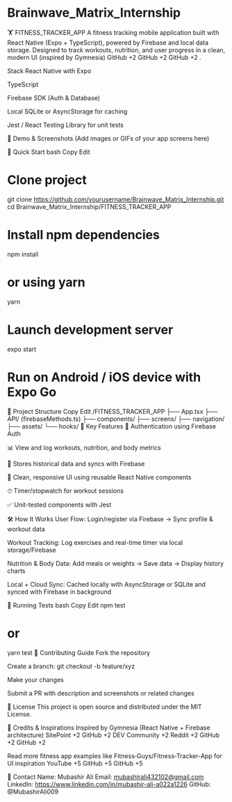 # Brainwave_Matrix_Internship
🏋️ FITNESS_TRACKER_APP
A fitness tracking mobile application built with React Native (Expo + TypeScript), powered by Firebase and local data storage. Designed to track workouts, nutrition, and user progress in a clean, modern UI (inspired by Gymnesia) 
GitHub
+2
GitHub
+2
GitHub
+2
.

Stack
React Native with Expo

TypeScript

Firebase SDK (Auth & Database)

Local SQLite or AsyncStorage for caching

Jest / React Testing Library for unit tests

📱 Demo & Screenshots
(Add images or GIFs of your app screens here)

🚀 Quick Start
bash
Copy
Edit
# Clone project
git clone https://github.com/yourusername/Brainwave_Matrix_Internship.git
cd Brainwave_Matrix_Internship/FITNESS_TRACKER_APP

# Install npm dependencies
npm install
# or using yarn
yarn

# Launch development server
expo start

# Run on Android / iOS device with Expo Go
🧱 Project Structure
Copy
Edit
/FITNESS_TRACKER_APP
├── App.tsx
├── API/ (firebaseMethods.ts)
├── components/
├── screens/
├── navigation/
├── assets/
└── hooks/
🔑 Key Features
💪 Authentication using Firebase Auth

📊 View and log workouts, nutrition, and body metrics

🧠 Stores historical data and syncs with Firebase

🎨 Clean, responsive UI using reusable React Native components

⏱ Timer/stopwatch for workout sessions

✅ Unit-tested components with Jest

🛠️ How It Works
User Flow: Login/register via Firebase → Sync profile & workout data

Workout Tracking: Log exercises and real-time timer via local storage/Firebase

Nutrition & Body Data: Add meals or weights → Save data → Display history charts

Local + Cloud Sync: Cached locally with AsyncStorage or SQLite and synced with Firebase in background

🧪 Running Tests
bash
Copy
Edit
npm test
# or
yarn test
📝 Contributing Guide
Fork the repository

Create a branch: git checkout -b feature/xyz

Make your changes

Submit a PR with description and screenshots or related changes

📄 License
This project is open source and distributed under the MIT License.

🤝 Credits & Inspirations
Inspired by Gymnesia (React Native + Firebase architecture) 
SitePoint
+2
GitHub
+2
DEV Community
+2
Reddit
+2
GitHub
+2
GitHub
+2

Read more fitness app examples like Fitness‑Guys/Fitness‑Tracker-App for UI inspiration 
YouTube
+5
GitHub
+5
GitHub
+5

📌 Contact
Name: Mubashir Ali
Email: mubashirali432102@gmail.com
LinkedIn: https://www.linkedin.com/in/mubashir-ali-a022a1226
GitHub: @MubashirAli009
